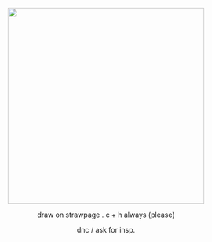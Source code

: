 
<p align="center">
  <img width="400" height="400" src= "https://github.com/user-attachments/assets/980ae434-1c97-4566-883c-af6e6d43f31e"

</p>



<p align="center">
	draw on strawpage . c + h always (please)
</p>

<p align= "center">
dnc / ask for insp.
  

  
  
